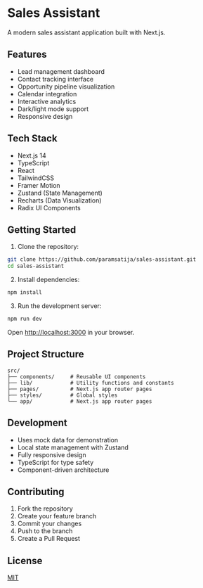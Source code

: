 # Sales Assistant

A modern sales assistant application built with Next.js.

## Features

- Lead management dashboard
- Contact tracking interface
- Opportunity pipeline visualization
- Calendar integration
- Interactive analytics
- Dark/light mode support
- Responsive design

## Tech Stack

- Next.js 14
- TypeScript
- React
- TailwindCSS
- Framer Motion
- Zustand (State Management)
- Recharts (Data Visualization)
- Radix UI Components

## Getting Started

1. Clone the repository:
```bash
git clone https://github.com/paramsatija/sales-assistant.git
cd sales-assistant
```

2. Install dependencies:
```bash
npm install
```

3. Run the development server:
```bash
npm run dev
```

Open [http://localhost:3000](http://localhost:3000) in your browser.

## Project Structure

```
src/
├── components/     # Reusable UI components
├── lib/            # Utility functions and constants
├── pages/          # Next.js app router pages
├── styles/         # Global styles
└── app/            # Next.js app router pages
```

## Development

- Uses mock data for demonstration
- Local state management with Zustand
- Fully responsive design
- TypeScript for type safety
- Component-driven architecture

## Contributing

1. Fork the repository
2. Create your feature branch
3. Commit your changes
4. Push to the branch
5. Create a Pull Request

## License

[MIT](LICENSE)
